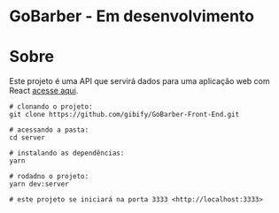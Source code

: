 # GoBarber - Em desenvolvimento

# Sobre
Este projeto é uma API que servirá dados para uma aplicação web com React [acesse aqui]().

```shell 
# clonando o projeto:
git clone https://github.com/gibify/GoBarber-Front-End.git

# acessando a pasta:
cd server

# instalando as dependências:
yarn 

# rodadno o projeto:
yarn dev:server

# este projeto se iniciará na porta 3333 <http://localhost:3333>
```

